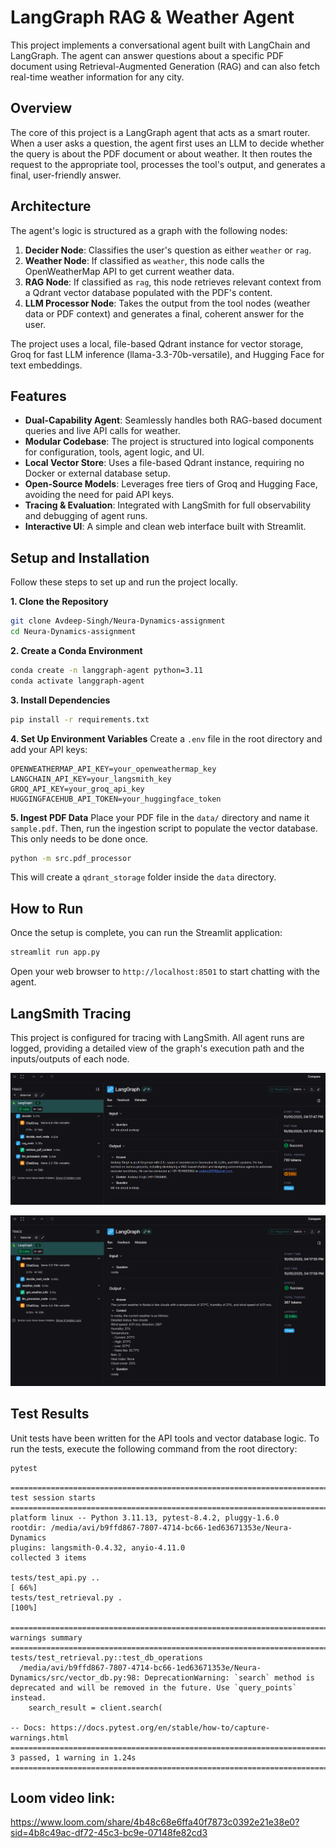 # LangGraph RAG & Weather Agent

This project implements a conversational agent built with LangChain and LangGraph. The agent can answer questions about a specific PDF document using Retrieval-Augmented Generation (RAG) and can also fetch real-time weather information for any city.

## Overview

The core of this project is a LangGraph agent that acts as a smart router. When a user asks a question, the agent first uses an LLM to decide whether the query is about the PDF document or about weather. It then routes the request to the appropriate tool, processes the tool's output, and generates a final, user-friendly answer.

## Architecture

The agent's logic is structured as a graph with the following nodes:

1.  **Decider Node**: Classifies the user's question as either `weather` or `rag`.
2.  **Weather Node**: If classified as `weather`, this node calls the OpenWeatherMap API to get current weather data.
3.  **RAG Node**: If classified as `rag`, this node retrieves relevant context from a Qdrant vector database populated with the PDF's content.
4.  **LLM Processor Node**: Takes the output from the tool nodes (weather data or PDF context) and generates a final, coherent answer for the user.

The project uses a local, file-based Qdrant instance for vector storage, Groq for fast LLM inference (llama-3.3-70b-versatile), and Hugging Face for text embeddings.

## Features

-   **Dual-Capability Agent**: Seamlessly handles both RAG-based document queries and live API calls for weather.
-   **Modular Codebase**: The project is structured into logical components for configuration, tools, agent logic, and UI.
-   **Local Vector Store**: Uses a file-based Qdrant instance, requiring no Docker or external database setup.
-   **Open-Source Models**: Leverages free tiers of Groq and Hugging Face, avoiding the need for paid API keys.
-   **Tracing & Evaluation**: Integrated with LangSmith for full observability and debugging of agent runs.
-   **Interactive UI**: A simple and clean web interface built with Streamlit.

## Setup and Installation

Follow these steps to set up and run the project locally.

**1. Clone the Repository**
```bash
git clone Avdeep-Singh/Neura-Dynamics-assignment
cd Neura-Dynamics-assignment
```

**2. Create a Conda Environment**
```bash
conda create -n langgraph-agent python=3.11
conda activate langgraph-agent
```

**3. Install Dependencies**
```bash
pip install -r requirements.txt
```

**4. Set Up Environment Variables**
Create a `.env` file in the root directory and add your API keys:
```
OPENWEATHERMAP_API_KEY=your_openweathermap_key
LANGCHAIN_API_KEY=your_langsmith_key
GROQ_API_KEY=your_groq_api_key
HUGGINGFACEHUB_API_TOKEN=your_huggingface_token
```

**5. Ingest PDF Data**
Place your PDF file in the `data/` directory and name it `sample.pdf`. Then, run the ingestion script to populate the vector database. This only needs to be done once.
```bash
python -m src.pdf_processor
```
This will create a `qdrant_storage` folder inside the `data` directory.

## How to Run

Once the setup is complete, you can run the Streamlit application:
```bash
streamlit run app.py
```
Open your web browser to `http://localhost:8501` to start chatting with the agent.

## LangSmith Tracing

This project is configured for tracing with LangSmith. All agent runs are logged, providing a detailed view of the graph's execution path and the inputs/outputs of each node.

![alt text](image.png)

![alt text](image-1.png)


## Test Results

Unit tests have been written for the API tools and vector database logic. To run the tests, execute the following command from the root directory:
```bash
pytest
```

```
=========================================================================================== test session starts ===========================================================================================
platform linux -- Python 3.11.13, pytest-8.4.2, pluggy-1.6.0
rootdir: /media/avi/b9ffd867-7807-4714-bc66-1ed63671353e/Neura-Dynamics
plugins: langsmith-0.4.32, anyio-4.11.0
collected 3 items                                                                                                                                                                                         

tests/test_api.py ..                                                                                                                                                                                [ 66%]
tests/test_retrieval.py .                                                                                                                                                                           [100%]

============================================================================================ warnings summary =============================================================================================
tests/test_retrieval.py::test_db_operations
  /media/avi/b9ffd867-7807-4714-bc66-1ed63671353e/Neura-Dynamics/src/vector_db.py:98: DeprecationWarning: `search` method is deprecated and will be removed in the future. Use `query_points` instead.
    search_result = client.search(

-- Docs: https://docs.pytest.org/en/stable/how-to/capture-warnings.html
====================================================================================== 3 passed, 1 warning in 1.24s =======================================================================================

```


## Loom video link:
https://www.loom.com/share/4b48c68e6ffa40f7873c0392e21e38e0?sid=4b8c49ac-df72-45c3-bc9e-07148fe82cd3
